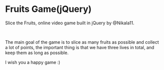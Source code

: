 # Fruits Game(jQuery)

<p>Slice the Fruits, online video game built in jQuery by @Nikala11.</p>
<br/>
<p>The main goal of the game is to slice as many fruits as possible and collect a lot of points, the important thing is that we have three lives in total, and keep them as long as possible.</p>
<p>I wish you a happy game :)</p>

